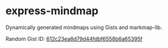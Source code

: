# express-mindmap

Dynamically generated mindmaps using Gists and markmap-lib.

Random Gist ID: [612c23ea8d79d44fdbf6558b6a65395f](https://gist.github.com/pdehaan/612c23ea8d79d44fdbf6558b6a65395f)
